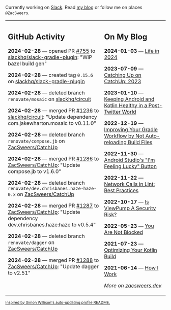 Currently working on [Slack](https://slack.com/). Read [my blog](https://zacsweers.dev/) or follow me on places `@ZacSweers`.

<table><tr><td valign="top" width="60%">

## GitHub Activity
<!-- githubActivity starts -->
**2024-02-28** — opened PR [#755](https://github.com/slackhq/slack-gradle-plugin/pull/755) to [slackhq/slack-gradle-plugin](https://github.com/slackhq/slack-gradle-plugin): "WIP bazel build gen"

**2024-02-28** — created tag `0.15.6` on [slackhq/slack-gradle-plugin](https://github.com/slackhq/slack-gradle-plugin)

**2024-02-28** — deleted branch `renovate/mosaic` on [slackhq/circuit](https://github.com/slackhq/circuit)

**2024-02-28** — merged PR [#1236](https://github.com/slackhq/circuit/pull/1236) to [slackhq/circuit](https://github.com/slackhq/circuit): "Update dependency com.jakewharton.mosaic to v0.11.0"

**2024-02-28** — deleted branch `renovate/compose.jb` on [ZacSweers/CatchUp](https://github.com/ZacSweers/CatchUp)

**2024-02-28** — merged PR [#1286](https://github.com/ZacSweers/CatchUp/pull/1286) to [ZacSweers/CatchUp](https://github.com/ZacSweers/CatchUp): "Update compose.jb to v1.6.0"

**2024-02-28** — deleted branch `renovate/dev.chrisbanes.haze-haze-0.x` on [ZacSweers/CatchUp](https://github.com/ZacSweers/CatchUp)

**2024-02-28** — merged PR [#1287](https://github.com/ZacSweers/CatchUp/pull/1287) to [ZacSweers/CatchUp](https://github.com/ZacSweers/CatchUp): "Update dependency dev.chrisbanes.haze:haze to v0.5.4"

**2024-02-28** — deleted branch `renovate/dagger` on [ZacSweers/CatchUp](https://github.com/ZacSweers/CatchUp)

**2024-02-28** — merged PR [#1288](https://github.com/ZacSweers/CatchUp/pull/1288) to [ZacSweers/CatchUp](https://github.com/ZacSweers/CatchUp): "Update dagger to v2.51"
<!-- githubActivity ends -->
</td><td valign="top" width="40%">

## On My Blog
<!-- blog starts -->
**2024-01-03** — [Life in 2024](https://www.zacsweers.dev/life-in-2024/)

**2023-07-09** — [Catching Up on CatchUp: 2023](https://www.zacsweers.dev/catching-up-on-catchup-2023/)

**2023-01-10** — [Keeping Android and Kotlin Healthy in a Post-Twitter World](https://www.zacsweers.dev/keeping-android-healthy/)

**2022-12-19** — [Improving Your Gradle Workflow by Not Auto-reloading Build Files](https://www.zacsweers.dev/improving-your-workflow-by-not-auto-reloading-build-files/)

**2022-11-30** — [Android Studio's "I'm Feeling Lucky" Button](https://www.zacsweers.dev/android-studios-im-feeling-lucky-button/)

**2022-11-22** — [Network Calls in Lint: Best Practices](https://www.zacsweers.dev/network-calls-in-lint-best-practices/)

**2022-10-17** — [Is ViewPump A Security Risk?](https://www.zacsweers.dev/is-viewpump-a-security-risk/)

**2022-05-23** — [You Are Not Blocked](https://www.zacsweers.dev/you-are-not-blocked/)

**2021-07-23** — [Optimizing Your Kotlin Build](https://www.zacsweers.dev/optimizing-your-kotlin-build/)

**2021-06-14** — [How I Work](https://www.zacsweers.dev/how-i-work/)
<!-- blog ends -->
_More on [zacsweers.dev](https://zacsweers.dev/)_
</td></tr></table>

<sub><a href="https://simonwillison.net/2020/Jul/10/self-updating-profile-readme/">Inspired by Simon Willison's auto-updating profile README.</a></sub>